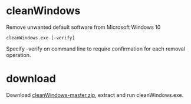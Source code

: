 # cleanWindows
Remove unwanted default software from Microsoft Windows 10

`cleanWindows.exe [-verify]`

Specify -verify on command line to require confirmation for each removal operation.

# download

Download [cleanWindows-master.zip](./archive/master.zip), extract and run cleanWindows.exe.
